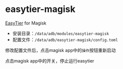 # easytier-magisk
[EasyTier](https://github.com/EasyTier/EasyTier) for Magisk

- 安装目录：`/data/adb/modules/easytier-magisk`
- 配置文件：`/data/adb/easytier-magisk/config.toml`

修改配置文件后，点击magisk app中的`操作`按钮重新启动

点击magisk app中的开关，停止运行easytier
